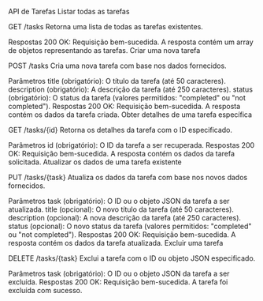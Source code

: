 API de Tarefas
Listar todas as tarefas

GET /tasks
Retorna uma lista de todas as tarefas existentes.

Respostas
200 OK: Requisição bem-sucedida. A resposta contém um array de objetos representando as tarefas.
Criar uma nova tarefa

POST /tasks
Cria uma nova tarefa com base nos dados fornecidos.

Parâmetros
title (obrigatório): O título da tarefa (até 50 caracteres).
description (obrigatório): A descrição da tarefa (até 250 caracteres).
status (obrigatório): O status da tarefa (valores permitidos: "completed" ou "not completed").
Respostas
200 OK: Requisição bem-sucedida. A resposta contém os dados da tarefa criada.
Obter detalhes de uma tarefa específica

GET /tasks/{id}
Retorna os detalhes da tarefa com o ID especificado.

Parâmetros
id (obrigatório): O ID da tarefa a ser recuperada.
Respostas
200 OK: Requisição bem-sucedida. A resposta contém os dados da tarefa solicitada.
Atualizar os dados de uma tarefa existente

PUT /tasks/{task}
Atualiza os dados da tarefa com base nos novos dados fornecidos.

Parâmetros
task (obrigatório): O ID ou o objeto JSON da tarefa a ser atualizada.
title (opcional): O novo título da tarefa (até 50 caracteres).
description (opcional): A nova descrição da tarefa (até 250 caracteres).
status (opcional): O novo status da tarefa (valores permitidos: "completed" ou "not completed").
Respostas
200 OK: Requisição bem-sucedida. A resposta contém os dados da tarefa atualizada.
Excluir uma tarefa

DELETE /tasks/{task}
Exclui a tarefa com o ID ou objeto JSON especificado.

Parâmetros
task (obrigatório): O ID ou o objeto JSON da tarefa a ser excluída.
Respostas
200 OK: Requisição bem-sucedida. A tarefa foi excluída com sucesso.
